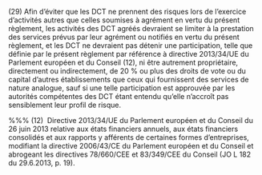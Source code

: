 (29) Afin d’éviter que les DCT ne prennent des risques lors de l’exercice d’activités autres que celles soumises à agrément en vertu du présent règlement, les activités des DCT agréés devraient se limiter à la prestation des services prévus par leur agrément ou notifiés en vertu du présent règlement, et les DCT ne devraient pas détenir une participation, telle que définie par le présent règlement par référence à directive 2013/34/UE du Parlement européen et du Conseil (12), ni être autrement propriétaire, directement ou indirectement, de 20 % ou plus des droits de vote ou du capital d’autres établissements que ceux qui fournissent des services de nature analogue, sauf si une telle participation est approuvée par les autorités compétentes des DCT étant entendu qu’elle n’accroît pas sensiblement leur profil de risque.

%%% (12)  Directive 2013/34/UE du Parlement européen et du Conseil du 26 juin 2013 relative aux états financiers annuels, aux états financiers consolidés et aux rapports y afférents de certaines formes d’entreprises, modifiant la directive 2006/43/CE du Parlement européen et du Conseil et abrogeant les directives 78/660/CEE et 83/349/CEE du Conseil (JO L 182 du 29.6.2013, p. 19).